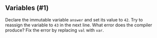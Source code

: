 ## Variables (#1)

Declare the immutable variable `answer` and set its value to `42`.
Try to reassign the variable to `43` in the next line. 
What error does the compiler produce?
Fix the error by replacing `val` with `var`.